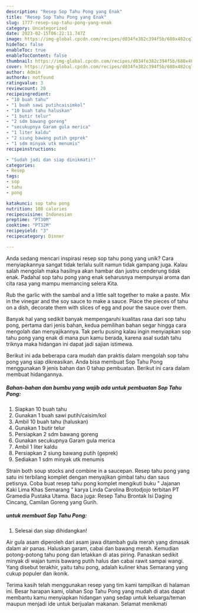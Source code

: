 ```yaml
---
description: "Resep Sop Tahu Pong yang Enak"
title: "Resep Sop Tahu Pong yang Enak"
slug: 1777-resep-sop-tahu-pong-yang-enak
category: Uncategorized
date: 2023-02-15T06:22:11.747Z
image: https://img-global.cpcdn.com/recipes/d034fe382c394f5b/680x482cq70/sop-tahu-pong-foto-resep-utama.jpg
hideToc: false
enableToc: true
enableTocContent: false
thumbnail: https://img-global.cpcdn.com/recipes/d034fe382c394f5b/680x482cq70/sop-tahu-pong-foto-resep-utama.jpg
cover: https://img-global.cpcdn.com/recipes/d034fe382c394f5b/680x482cq70/sop-tahu-pong-foto-resep-utama.jpg
author: Admin
authorAv: notfound
ratingvalue: 3
reviewcount: 20
recipeingredient:
- "10 buah tahu"
- "1 buah sawi putihcaisimkol"
- "10 buah tahu haluskan"
- "1 butir telur"
- "2 sdm bawang goreng"
- "secukupnya Garam gula merica"
- "1 liter kaldu"
- "2 siung bawang putih geprek"
- "1 sdm minyak utk menumis"
recipeinstructions:

- "Sudah jadi dan siap dinikmati!"
categories:
- Resep
tags:
- sop
- tahu
- pong

katakunci: sop tahu pong 
nutrition: 108 calories
recipecuisine: Indonesian
preptime: "PT30M"
cooktime: "PT32M"
recipeyield: "3"
recipecategory: Dinner

---
```





Anda sedang mencari inspirasi resep sop tahu pong yang unik? Cara menyiapkannya sangat tidak terlalu sulit namun tidak gampang juga. Kalau salah mengolah maka hasilnya akan hambar dan justru cenderung tidak enak. Padahal sop tahu pong yang enak seharusnya mempunyai aroma dan cita rasa yang mampu memancing selera Kita.





Rub the garlic with the sambal and a little salt together to make a paste. Mix in the vinegar and the soy sauce to make a sauce. Place the pieces of tahu on a dish, decorate them with slices of egg and pour the sauce over them.

Banyak hal yang sedikit banyak mempengaruhi kualitas rasa dari sop tahu pong, pertama dari jenis bahan, kedua pemilihan bahan segar hingga cara mengolah dan menyajikannya. Tak perlu pusing kalau ingin menyiapkan sop tahu pong yang enak di mana pun kamu berada, karena asal sudah tahu triknya maka hidangan ini dapat jadi sajian istimewa.






Berikut ini ada beberapa cara mudah dan praktis dalam mengolah sop tahu pong yang siap dikreasikan. Anda bisa membuat Sop Tahu Pong menggunakan 9 jenis bahan dan 0 tahap pembuatan. Berikut ini cara dalam membuat hidangannya.

<!--inarticleads1-->

##### Bahan-bahan dan bumbu yang wajib ada untuk pembuatan Sop Tahu Pong:

1. Siapkan 10 buah tahu
1. Gunakan 1 buah sawi putih/caisim/kol
1. Ambil 10 buah tahu (haluskan)
1. Gunakan 1 butir telur
1. Persiapkan 2 sdm bawang goreng
1. Gunakan secukupnya Garam gula merica
1. Ambil 1 liter kaldu
1. Persiapkan 2 siung bawang putih (geprek)
1. Sediakan 1 sdm minyak utk menumis


Strain both soup stocks and combine in a saucepan. Resep tahu pong yang satu ini terbilang komplet dengan menyajikan gimbal tahu dan saus petisnya. Coba buat resep tahu pong komplet mengikuti buku &#34; Jajanan Kaki Lima Khas Semarang &#34; karya Linda Carolina Brotodjojo terbitan PT Gramedia Pustaka Utama. Baca juga: Resep Tahu Brontak Isi Daging Cincang, Camilan Goreng yang Gurih. 

<!--inarticleads2-->

#####  untuk membuat Sop Tahu Pong:


1. Selesai dan siap dihidangkan!

Air gula asam diperoleh dari asam jawa ditambah gula merah yang dimasak dalam air panas. Haluskan garam, cabai dan bawang merah. Kemudian potong-potong tahu pong dan letakkan di atas piring. Panaskan sedikit minyak di wajan tumis bawang putih halus dan cabai rawit sampai wangi. Yang disebut terakhir, yaitu tahu pong, adalah kuliner khas Semarang yang cukup populer dan ikonik. 

Terima kasih telah menggunakan resep yang tim kami tampilkan di halaman ini. Besar harapan kami, olahan Sop Tahu Pong yang mudah di atas dapat membantu kamu menyiapkan hidangan yang sedap untuk keluarga/teman maupun menjadi ide untuk berjualan makanan. Selamat menikmati

